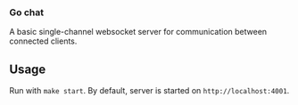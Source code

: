 ### Go chat

A basic single-channel websocket server for communication between connected clients.

## Usage

Run with `make start`. By default, server is started on `http://localhost:4001`.
